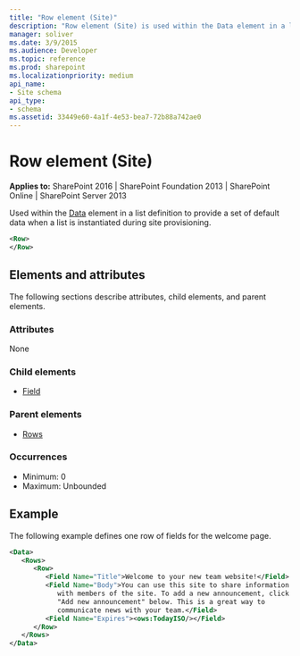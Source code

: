 ```yaml
---
title: "Row element (Site)"
description: "Row element (Site) is used within the Data element in a list definition to provide a set of default data when a list is instantiated during site provisioning."
manager: soliver
ms.date: 3/9/2015
ms.audience: Developer
ms.topic: reference
ms.prod: sharepoint
ms.localizationpriority: medium
api_name:
- Site schema
api_type:
- schema
ms.assetid: 33449e60-4a1f-4e53-bea7-72b88a742ae0
---
```


# Row element (Site)

**Applies to:** SharePoint 2016 | SharePoint Foundation 2013 | SharePoint Online | SharePoint Server 2013
  
Used within the [Data](data-element-site.md) element in a list definition to provide a set of default data when a list is instantiated during site provisioning. 
  
```XML
<Row>
</Row>
```

## Elements and attributes

The following sections describe attributes, child elements, and parent elements.

### Attributes

None
   
### Child elements

- [Field](field-element-site.md)
   
### Parent elements

- [Rows](rows-element-site.md)
   
### Occurrences

- Minimum: 0
- Maximum: Unbounded
   
## Example

The following example defines one row of fields for the welcome page.
  
```XML
<Data>
   <Rows>
      <Row>
         <Field Name="Title">Welcome to your new team website!</Field>
         <Field Name="Body">You can use this site to share information 
            with members of the site. To add a new announcement, click 
            "Add new announcement" below. This is a great way to 
            communicate news with your team.</Field>
         <Field Name="Expires"><ows:TodayISO/></Field>
      </Row>
   </Rows>
</Data>
```


